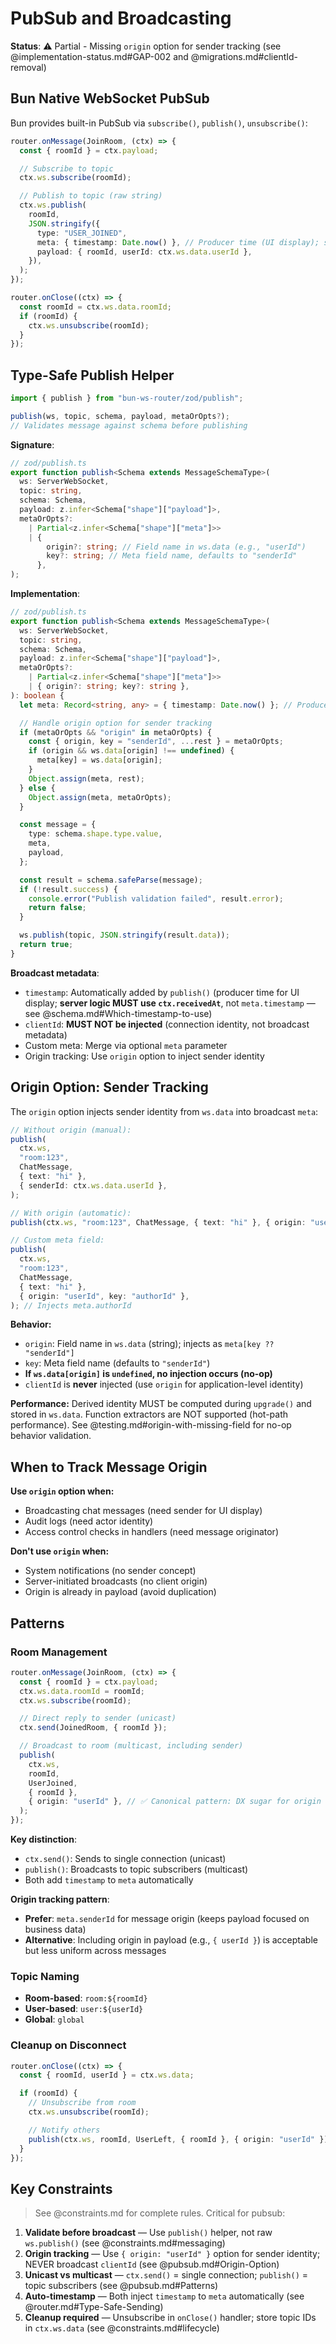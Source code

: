 # PubSub and Broadcasting

**Status**: ⚠️ Partial - Missing `origin` option for sender tracking (see @implementation-status.md#GAP-002 and @migrations.md#clientId-removal)

## Bun Native WebSocket PubSub

Bun provides built-in PubSub via `subscribe()`, `publish()`, `unsubscribe()`:

```typescript
router.onMessage(JoinRoom, (ctx) => {
  const { roomId } = ctx.payload;

  // Subscribe to topic
  ctx.ws.subscribe(roomId);

  // Publish to topic (raw string)
  ctx.ws.publish(
    roomId,
    JSON.stringify({
      type: "USER_JOINED",
      meta: { timestamp: Date.now() }, // Producer time (UI display); server logic uses ctx.receivedAt
      payload: { roomId, userId: ctx.ws.data.userId },
    }),
  );
});

router.onClose((ctx) => {
  const roomId = ctx.ws.data.roomId;
  if (roomId) {
    ctx.ws.unsubscribe(roomId);
  }
});
```

## Type-Safe Publish Helper

```typescript
import { publish } from "bun-ws-router/zod/publish";

publish(ws, topic, schema, payload, metaOrOpts?);
// Validates message against schema before publishing
```

**Signature**:

```typescript
// zod/publish.ts
export function publish<Schema extends MessageSchemaType>(
  ws: ServerWebSocket,
  topic: string,
  schema: Schema,
  payload: z.infer<Schema["shape"]["payload"]>,
  metaOrOpts?:
    | Partial<z.infer<Schema["shape"]["meta"]>>
    | {
        origin?: string; // Field name in ws.data (e.g., "userId")
        key?: string; // Meta field name, defaults to "senderId"
      },
);
```

**Implementation**:

```typescript
// zod/publish.ts
export function publish<Schema extends MessageSchemaType>(
  ws: ServerWebSocket,
  topic: string,
  schema: Schema,
  payload: z.infer<Schema["shape"]["payload"]>,
  metaOrOpts?:
    | Partial<z.infer<Schema["shape"]["meta"]>>
    | { origin?: string; key?: string },
): boolean {
  let meta: Record<string, any> = { timestamp: Date.now() }; // Producer time (UI display); server logic uses ctx.receivedAt

  // Handle origin option for sender tracking
  if (metaOrOpts && "origin" in metaOrOpts) {
    const { origin, key = "senderId", ...rest } = metaOrOpts;
    if (origin && ws.data[origin] !== undefined) {
      meta[key] = ws.data[origin];
    }
    Object.assign(meta, rest);
  } else {
    Object.assign(meta, metaOrOpts);
  }

  const message = {
    type: schema.shape.type.value,
    meta,
    payload,
  };

  const result = schema.safeParse(message);
  if (!result.success) {
    console.error("Publish validation failed", result.error);
    return false;
  }

  ws.publish(topic, JSON.stringify(result.data));
  return true;
}
```

**Broadcast metadata**:

- `timestamp`: Automatically added by `publish()` (producer time for UI display; **server logic MUST use `ctx.receivedAt`**, not `meta.timestamp` — see @schema.md#Which-timestamp-to-use)
- `clientId`: **MUST NOT be injected** (connection identity, not broadcast metadata)
- Custom meta: Merge via optional `meta` parameter
- Origin tracking: Use `origin` option to inject sender identity

## Origin Option: Sender Tracking

The `origin` option injects sender identity from `ws.data` into broadcast `meta`:

```typescript
// Without origin (manual):
publish(
  ctx.ws,
  "room:123",
  ChatMessage,
  { text: "hi" },
  { senderId: ctx.ws.data.userId },
);

// With origin (automatic):
publish(ctx.ws, "room:123", ChatMessage, { text: "hi" }, { origin: "userId" }); // Injects meta.senderId = ws.data.userId

// Custom meta field:
publish(
  ctx.ws,
  "room:123",
  ChatMessage,
  { text: "hi" },
  { origin: "userId", key: "authorId" },
); // Injects meta.authorId
```

**Behavior:**

- `origin`: Field name in `ws.data` (string); injects as `meta[key ?? "senderId"]`
- `key`: Meta field name (defaults to `"senderId"`)
- **If `ws.data[origin]` is `undefined`, no injection occurs (no-op)**
- `clientId` is **never** injected (use `origin` for application-level identity)

**Performance:** Derived identity MUST be computed during `upgrade()` and stored in `ws.data`. Function extractors are NOT supported (hot-path performance). See @testing.md#origin-with-missing-field for no-op behavior validation.

## When to Track Message Origin

**Use `origin` option when:**

- Broadcasting chat messages (need sender for UI display)
- Audit logs (need actor identity)
- Access control checks in handlers (need message originator)

**Don't use `origin` when:**

- System notifications (no sender concept)
- Server-initiated broadcasts (no client origin)
- Origin is already in payload (avoid duplication)

## Patterns

### Room Management

```typescript
router.onMessage(JoinRoom, (ctx) => {
  const { roomId } = ctx.payload;
  ctx.ws.data.roomId = roomId;
  ctx.ws.subscribe(roomId);

  // Direct reply to sender (unicast)
  ctx.send(JoinedRoom, { roomId });

  // Broadcast to room (multicast, including sender)
  publish(
    ctx.ws,
    roomId,
    UserJoined,
    { roomId },
    { origin: "userId" }, // ✅ Canonical pattern: DX sugar for origin
  );
});
```

**Key distinction**:

- `ctx.send()`: Sends to single connection (unicast)
- `publish()`: Broadcasts to topic subscribers (multicast)
- Both add `timestamp` to `meta` automatically

**Origin tracking pattern**:

- **Prefer**: `meta.senderId` for message origin (keeps payload focused on business data)
- **Alternative**: Including origin in payload (e.g., `{ userId }`) is acceptable but less uniform across messages

### Topic Naming

- **Room-based**: `room:${roomId}`
- **User-based**: `user:${userId}`
- **Global**: `global`

### Cleanup on Disconnect

```typescript
router.onClose((ctx) => {
  const { roomId, userId } = ctx.ws.data;

  if (roomId) {
    // Unsubscribe from room
    ctx.ws.unsubscribe(roomId);

    // Notify others
    publish(ctx.ws, roomId, UserLeft, { roomId }, { origin: "userId" });
  }
});
```

## Key Constraints

> See @constraints.md for complete rules. Critical for pubsub:

1. **Validate before broadcast** — Use `publish()` helper, not raw `ws.publish()` (see @constraints.md#messaging)
2. **Origin tracking** — Use `{ origin: "userId" }` option for sender identity; NEVER broadcast `clientId` (see @pubsub.md#Origin-Option)
3. **Unicast vs multicast** — `ctx.send()` = single connection; `publish()` = topic subscribers (see @pubsub.md#Patterns)
4. **Auto-timestamp** — Both inject `timestamp` to `meta` automatically (see @router.md#Type-Safe-Sending)
5. **Cleanup required** — Unsubscribe in `onClose()` handler; store topic IDs in `ctx.ws.data` (see @constraints.md#lifecycle)
